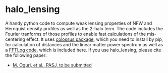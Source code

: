 # halo_lensing

A handy python code to compute weak lensing properties of NFW and Hernquist density profiles as well as the 2-halo term. The code includes the Fourier tranforms of those profiles to enable fast calculations of the mis-centering effect. It uses [colossus package](https://bitbucket.org/bdiemer/colossus), which you need to install by pip, for calculation of distances and the linear matter power spectrum as well as a [FFTLog code](https://github.com/xfangcosmo/FFTLog-and-beyond), which is included here. If you use halo_lensing, please cite the following paper:

- [M. Oguri, et al., PASJ, to be submitted]() 

